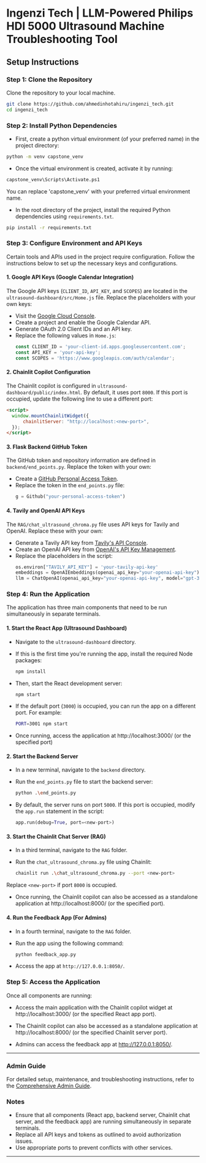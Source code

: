 # Ingenzi Tech | LLM-Powered Philips HDI 5000 Ultrasound Machine Troubleshooting Tool

## Setup Instructions

### Step 1: Clone the Repository
Clone the repository to your local machine.

```bash
git clone https://github.com/ahmedinhotahiru/ingenzi_tech.git
cd ingenzi_tech
```

### Step 2: Install Python Dependencies
- First, create a python virtual environment (of your preferred name) in the project directory:

```bash
python -m venv capstone_venv
```

- Once the virtual environment is created, activate it by running:

```bash
capstone_venv\Scripts\Activate.ps1
```

You can replace 'capstone_venv' with your preferred virtual environment name.

- In the root directory of the project, install the required Python dependencies using `requirements.txt`.

```bash
pip install -r requirements.txt
```

### Step 3: Configure Environment and API Keys
Certain tools and APIs used in the project require configuration. Follow the instructions below to set up the necessary keys and configurations.

#### 1. Google API Keys (Google Calendar Integration)
The Google API keys (`CLIENT_ID`, `API_KEY`, and `SCOPES`) are located in the `ultrasound-dashboard/src/Home.js` file. Replace the placeholders with your own keys:

- Visit the [Google Cloud Console](https://console.cloud.google.com/).
- Create a project and enable the Google Calendar API.
- Generate OAuth 2.0 Client IDs and an API key.
- Replace the following values in `Home.js`:
  ```javascript
  const CLIENT_ID = 'your-client-id.apps.googleusercontent.com';
  const API_KEY = 'your-api-key';
  const SCOPES = 'https://www.googleapis.com/auth/calendar';
  ```

#### 2. Chainlit Copilot Configuration
The Chainlit copilot is configured in `ultrasound-dashboard/public/index.html`. By default, it uses port `8000`. If this port is occupied, update the following line to use a different port:

```html
<script>
  window.mountChainlitWidget({
      chainlitServer: "http://localhost:<new-port>",
  });
</script>
```

#### 3. Flask Backend GitHub Token
The GitHub token and repository information are defined in `backend/end_points.py`. Replace the token with your own:

- Create a [GitHub Personal Access Token](https://github.com/settings/tokens).
- Replace the token in the `end_points.py` file:
  ```python
  g = Github("your-personal-access-token")
  ```

#### 4. Tavily and OpenAI API Keys
The `RAG/chat_ultrasound_chroma.py` file uses API keys for Tavily and OpenAI. Replace these with your own:

- Generate a Tavily API key from [Tavily's API Console](https://tavily.com/developers).
- Create an OpenAI API key from [OpenAI's API Key Management](https://platform.openai.com/account/api-keys).
- Replace the placeholders in the script:
  ```python
  os.environ["TAVILY_API_KEY"] = 'your-tavily-api-key'
  embeddings = OpenAIEmbeddings(openai_api_key="your-openai-api-key")
  llm = ChatOpenAI(openai_api_key="your-openai-api-key", model="gpt-3.5-turbo")
  ```

### Step 4: Run the Application

The application has three main components that need to be run simultaneously in separate terminals.

#### 1. Start the React App (Ultrasound Dashboard)
   - Navigate to the `ultrasound-dashboard` directory.
   - If this is the first time you're running the app, install the required Node packages:

     ```bash
     npm install
     ```

   - Then, start the React development server:

     ```bash
     npm start
     ```

   - If the default port (`3000`) is occupied, you can run the app on a different port. For example:

     ```bash
     PORT=3001 npm start
     ```

   - Once running, access the application at http://localhost:3000/ (or the specified port)

#### 2. Start the Backend Server
   - In a new terminal, navigate to the `backend` directory.
   - Run the `end_points.py` file to start the backend server:

     ```bash
     python .\end_points.py
     ```

   - By default, the server runs on port `5000`. If this port is occupied, modify the `app.run` statement in the script:
     ```python
     app.run(debug=True, port=<new-port>)
     ```

#### 3. Start the Chainlit Chat Server (RAG)
   - In a third terminal, navigate to the `RAG` folder.
   - Run the `chat_ultrasound_chroma.py` file using Chainlit:

     ```bash
     chainlit run .\chat_ultrasound_chroma.py --port <new-port>
     ```

   Replace `<new-port>` if port `8000` is occupied.
   - Once running, the Chainlit copilot can also be accessed as a standalone application at http://localhost:8000/ (or the specified port).

#### 4. Run the Feedback App (For Admins)
   - In a fourth terminal, navigate to the `RAG` folder.
   - Run the app using the following command:

     ```bash
     python feedback_app.py
     ```

   - Access the app at `http://127.0.0.1:8050/`.

### Step 5: Access the Application
Once all components are running:

- Access the main application with the Chainlit copilot widget at http://localhost:3000/ (or the specified React app port).

- The Chainlit copilot can also be accessed as a standalone application at http://localhost:8000/ (or the specified Chainlit server port).

- Admins can access the feedback app at http://127.0.0.1:8050/.

---

### Admin Guide
For detailed setup, maintenance, and troubleshooting instructions, refer to the [Comprehensive Admin Guide](https://docs.google.com/document/d/1AEEONaFrA4EH3LazvzqPEq9Cce8cfGuAa_ih4bQtR94/edit?usp=sharing).

### Notes
- Ensure that all components (React app, backend server, Chainlit chat server, and the feedback app) are running simultaneously in separate terminals.
- Replace all API keys and tokens as outlined to avoid authorization issues.
- Use appropriate ports to prevent conflicts with other services.

---
